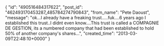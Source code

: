  {
   "id": "490516484317622",
   "post_id": "462493170453287_485784274790843",
   "from_name": "Pete Daoust",
   "message": "ok...I already have a freaking trust.....fuk....6 years ago I established this trust..I didnt even know....This trust is called a COMPAGNIE DE GESTION, its a numbered company that had been established to hold 50% of another company's shares...",
   "created_time": "2013-03-09T22:48:10+0000"
 }
